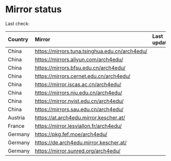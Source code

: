 <script src="./time.js"></script>
# Mirror status
Last check: <script type="text/javascript">localize(1740797983.2651203);</script>

|Country|Mirror|Last update|
|:------|:-----|:----------|
|China|https://mirrors.tuna.tsinghua.edu.cn/arch4edu/|<script type="text/javascript">localize(1740768135);</script>|
|China|https://mirrors.aliyun.com/arch4edu/|<script type="text/javascript">localize(1740768135);</script>|
|China|https://mirrors.bfsu.edu.cn/arch4edu/|<script type="text/javascript">localize(1740768135);</script>|
|China|https://mirrors.cernet.edu.cn/arch4edu/|<script type="text/javascript">localize(1740768135);</script>|
|China|https://mirror.iscas.ac.cn/arch4edu/|<script type="text/javascript">localize(1740768135);</script>|
|China|https://mirrors.nju.edu.cn/arch4edu/|<script type="text/javascript">localize(1740725109);</script>|
|China|https://mirror.nyist.edu.cn/arch4edu/|<script type="text/javascript">localize(1740725109);</script>|
|China|https://mirrors.sau.edu.cn/arch4edu/|<script type="text/javascript">localize(1731653531);</script>|
|Austria|https://at.arch4edu.mirror.kescher.at/|<script type="text/javascript">localize(1740768135);</script>|
|France|https://mirror.lesviallon.fr/arch4edu/|<script type="text/javascript">localize(1740768135);</script>|
|Germany|https://pkg.fef.moe/arch4edu/|<script type="text/javascript">localize(1740768135);</script>|
|Germany|https://de.arch4edu.mirror.kescher.at/|<script type="text/javascript">localize(1740768135);</script>|
|Germany|https://mirror.sunred.org/arch4edu/|<script type="text/javascript">localize(1740768135);</script>|

<script src="./tablefilter/tablefilter.js"></script>
<script src="./table.js"></script>